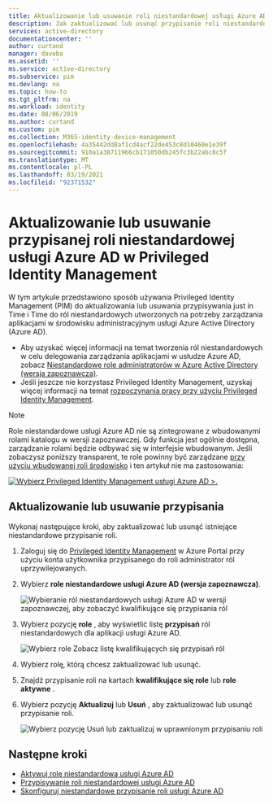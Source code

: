 ```yaml
---
title: Aktualizowanie lub usuwanie roli niestandardowej usługi Azure AD — Privileged Identity Management (PIM)
description: Jak zaktualizować lub usunąć przypisanie roli niestandardowej usługi Azure AD Privileged Identity Management (PIM)
services: active-directory
documentationcenter: ''
author: curtand
manager: daveba
ms.assetid: ''
ms.service: active-directory
ms.subservice: pim
ms.devlang: na
ms.topic: how-to
ms.tgt_pltfrm: na
ms.workload: identity
ms.date: 08/06/2019
ms.author: curtand
ms.custom: pim
ms.collection: M365-identity-device-management
ms.openlocfilehash: 4a35442dd8af1cd4acf22de453c8d10460e1e39f
ms.sourcegitcommit: 910a1a38711966cb171050db245fc3b22abc8c5f
ms.translationtype: MT
ms.contentlocale: pl-PL
ms.lasthandoff: 03/19/2021
ms.locfileid: "92371532"
---
```

# <a name="update-or-remove-an-assigned-azure-ad-custom-role-in-privileged-identity-management"></a>Aktualizowanie lub usuwanie przypisanej roli niestandardowej usługi Azure AD w Privileged Identity Management

W tym artykule przedstawiono sposób używania Privileged Identity Management (PIM) do aktualizowania lub usuwania przypisywania just in Time i Time do ról niestandardowych utworzonych na potrzeby zarządzania aplikacjami w środowisku administracyjnym usługi Azure Active Directory (Azure AD). 

- Aby uzyskać więcej informacji na temat tworzenia ról niestandardowych w celu delegowania zarządzania aplikacjami w usłudze Azure AD, zobacz [Niestandardowe role administratorów w Azure Active Directory (wersja zapoznawcza)](../roles/custom-overview.md). 
- Jeśli jeszcze nie korzystasz Privileged Identity Management, uzyskaj więcej informacji na temat [rozpoczynania pracy przy użyciu Privileged Identity Management](pim-getting-started.md).

> [!NOTE]
> Role niestandardowe usługi Azure AD nie są zintegrowane z wbudowanymi rolami katalogu w wersji zapoznawczej. Gdy funkcja jest ogólnie dostępna, zarządzanie rolami będzie odbywać się w interfejsie wbudowanym. Jeśli zobaczysz poniższy transparent, te role powinny być zarządzane [przy użyciu wbudowanej roli środowisko](pim-how-to-add-role-to-user.md) i ten artykuł nie ma zastosowania:
>
> [![Wybierz Privileged Identity Management usługi Azure AD >.](media/pim-how-to-add-role-to-user/pim-new-version.png)](media/pim-how-to-add-role-to-user/pim-new-version.png#lightbox)

## <a name="update-or-remove-an-assignment"></a>Aktualizowanie lub usuwanie przypisania

Wykonaj następujące kroki, aby zaktualizować lub usunąć istniejące niestandardowe przypisanie roli.

1. Zaloguj się do [Privileged Identity Management](https://portal.azure.com/?Microsoft_AAD_IAM_enableCustomRoleManagement=true&Microsoft_AAD_IAM_enableCustomRoleAssignment=true&feature.rbacv2roles=true&feature.rbacv2=true&Microsoft_AAD_RegisteredApps=demo#blade/Microsoft_Azure_PIMCommon/CommonMenuBlade/quickStart) w Azure Portal przy użyciu konta użytkownika przypisanego do roli administrator ról uprzywilejowanych.
1. Wybierz **role niestandardowe usługi Azure AD (wersja zapoznawcza)**.

    ![Wybieranie ról niestandardowych usługi Azure AD w wersji zapoznawczej, aby zobaczyć kwalifikujące się przypisania ról](./media/azure-ad-custom-roles-assign/view-custom.png)

1. Wybierz pozycję **role** , aby wyświetlić listę **przypisań** ról niestandardowych dla aplikacji usługi Azure AD.

    ![Wybierz role Zobacz listę kwalifikujących się przypisań ról](./media/azure-ad-custom-roles-update-remove/assignments-list.png)

1. Wybierz rolę, którą chcesz zaktualizować lub usunąć.
1. Znajdź przypisanie roli na kartach **kwalifikujące się role** lub **role aktywne** .
1. Wybierz pozycję **Aktualizuj** lub **Usuń** , aby zaktualizować lub usunąć przypisanie roli.

    ![Wybierz pozycję Usuń lub zaktualizuj w uprawnionym przypisaniu roli](./media/azure-ad-custom-roles-update-remove/remove-update.png)

## <a name="next-steps"></a>Następne kroki

- [Aktywuj rolę niestandardową usługi Azure AD](azure-ad-custom-roles-assign.md)
- [Przypisywanie roli niestandardowej usługi Azure AD](azure-ad-custom-roles-assign.md)
- [Skonfiguruj niestandardowe przypisanie roli usługi Azure AD](azure-ad-custom-roles-configure.md)
